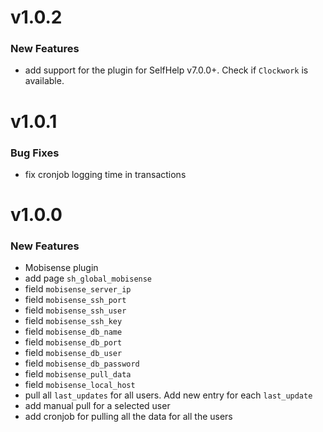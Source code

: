 # v1.0.2
### New Features
 - add support for the plugin for SelfHelp v7.0.0+. Check if `Clockwork` is available.

# v1.0.1
### Bug Fixes
 - fix cronjob logging time in transactions

# v1.0.0
### New Features
 - Mobisense plugin
 - add page `sh_global_mobisense`
  - field `mobisense_server_ip`
  - field `mobisense_ssh_port` 
  - field `mobisense_ssh_user` 
  - field `mobisense_ssh_key` 
  - field `mobisense_db_name` 
  - field `mobisense_db_port` 
  - field `mobisense_db_user` 
  - field `mobisense_db_password` 
  - field `mobisense_pull_data`
  - field `mobisense_local_host`
 - pull all `last_updates` for all users. Add new entry for each `last_update`
 - add manual pull for a selected user
 - add cronjob for pulling all the data for all the users